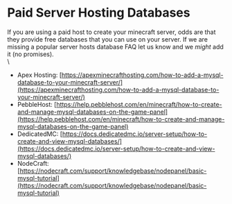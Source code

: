 # Paid Server Hosting Databases

If you are using a paid host to create your minecraft server, odds are that they provide free databases that you can use on your server. If we are missing a popular server hosts database FAQ let us know and we _might_ add it (no promises).\
\


* Apex Hosting: [https://apexminecrafthosting.com/how-to-add-a-mysql-database-to-your-minecraft-server/](https://apexminecrafthosting.com/how-to-add-a-mysql-database-to-your-minecraft-server/)
* PebbleHost: [https://help.pebblehost.com/en/minecraft/how-to-create-and-manage-mysql-databases-on-the-game-panel](https://help.pebblehost.com/en/minecraft/how-to-create-and-manage-mysql-databases-on-the-game-panel)
* DedicatedMC: [https://docs.dedicatedmc.io/server-setup/how-to-create-and-view-mysql-databases/](https://docs.dedicatedmc.io/server-setup/how-to-create-and-view-mysql-databases/)
* NodeCraft: [https://nodecraft.com/support/knowledgebase/nodepanel/basic-mysql-tutorial](https://nodecraft.com/support/knowledgebase/nodepanel/basic-mysql-tutorial)
